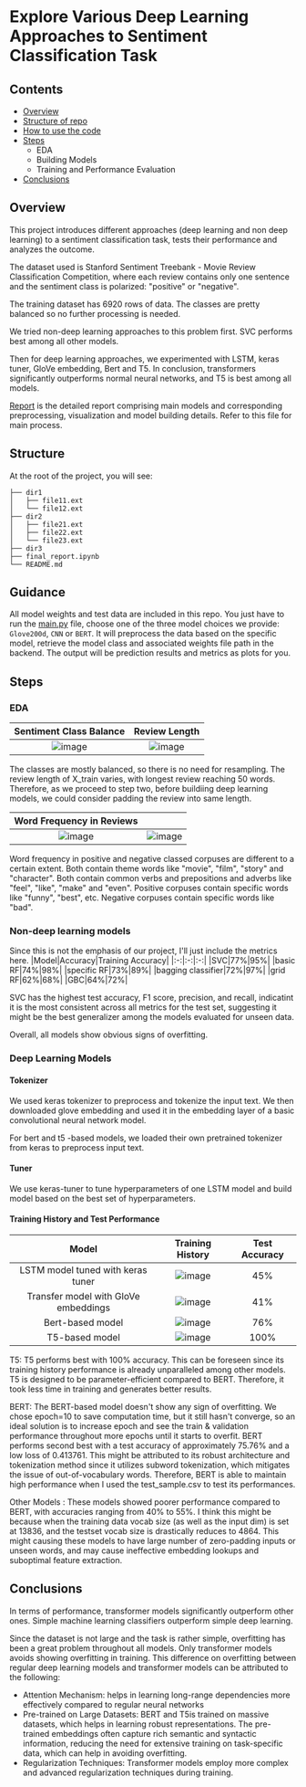 # Explore Various Deep Learning Approaches to Sentiment Classification Task
## Contents
- [Overview](#overview)
- [Structure of repo](#structure)
- [How to use the code](#guidance)
- [Steps](#steps)
    - EDA
    - Building Models
    - Training and Performance Evaluation
- [Conclusions](#conclusions)

## Overview
This project introduces different approaches (deep learning and non deep learning) to a sentiment classification task, tests their performance and analyzes the outcome.

The dataset used is Stanford Sentiment Treebank - Movie Review Classification Competition, where each review contains only one sentence and the sentiment class is polarized: "positive" or "negative".

The training dataset has 6920 rows of data. The classes are pretty balanced so no further processing is needed. 

We tried non-deep learning approaches to this problem first. SVC performs best among all other models. 

Then for deep learning approaches, we experimented with LSTM, keras tuner, GloVe embedding, Bert and T5. In conclusion, transformers significantly outperforms normal neural networks, and T5 is best among all models.

[Report](final_report.ipynb) is the detailed report comprising main models and corresponding preprocessing, visualization and model building details. Refer to this file for main process.

## Structure
At the root of the project, you will see: 
```text
├── dir1
│   ├── file11.ext
│   └── file12.ext
├── dir2
│   ├── file21.ext
│   ├── file22.ext
│   └── file23.ext
├── dir3
├── final_report.ipynb
└── README.md
```
## Guidance
All model weights and test data are included in this repo. You just have to run the [main.py](main.py) file, choose one of the three model choices we provide: `Glove200d`, `CNN` or `BERT`. It will preprocess the data based on the specific model, retrieve the model class and associated weights file path in the backend. The output will be prediction results and metrics as plots for you.

## Steps
### EDA
|Sentiment Class Balance|Review Length|
|:-:|:-:|
|![image](https://github.com/zesiii/Advanced-ML/assets/144854988/1e1d18b3-f56f-48ae-9765-6c724385db7d)|![image](https://github.com/zesiii/Advanced-ML/assets/144854988/50935d66-c942-4af3-85da-62359ec936ba)|![image](https://github.com/zesiii/Advanced-ML/assets/144854988/be037ba1-61c9-4eea-9ab9-275114e113b9)|

The classes are mostly balanced, so there is no need for resampling. The review length of X_train varies, with longest review reaching 50 words. Therefore, as we proceed to step two, before buildiing deep learning models, we could consider padding the review into same length.

|Word Frequency in Reviews| |
|:-:|:-:|
|![image](https://github.com/zesiii/Advanced-ML/assets/144854988/c340ca9a-5b7f-424f-ab85-90228d92d336)|![image](https://github.com/zesiii/Advanced-ML/assets/144854988/15599270-ffbf-4aac-aa94-b4269777d2a1)|

Word frequency in positive and negative classed corpuses are different to a certain extent. Both contain theme words like "movie", "film", "story" and "character". Both contain common verbs and prepositions and adverbs like "feel", "like", "make" and "even". Positive corpuses contain specific words like "funny", "best", etc. Negative corpuses contain specific words like "bad".

### Non-deep learning models
Since this is not the emphasis of our project, I'll just include the metrics here. 
|Model|Accuracy|Training Accuracy|
|:-:|:-:|:-:|
|SVC|77%|95%|
|basic RF|74%|98%|
|specific RF|73%|89%|
|bagging classifier|72%|97%|
|grid RF|62%|68%|
|GBC|64%|72%|

SVC has the highest test accuracy, F1 score, precision, and recall, indicatint it is the most consistent across all metrics for the test set, suggesting it might be the best generalizer among the models evaluated for unseen data.

Overall, all models show obvious signs of overfitting. 

### Deep Learning Models
#### Tokenizer
We used keras tokenizer to preprocess and tokenize the input text. We then downloaded glove embedding and used it in the embedding layer of a basic convolutional neural network model. 

For bert and t5 -based models, we loaded their own pretrained tokenizer from keras to preprocess input text. 
#### Tuner
We use keras-tuner to tune hyperparameters of one LSTM model and build model based on the best set of hyperparameters.

#### Training History and Test Performance
|Model|Training History|Test Accuracy|
|:-:|:---:|:-:|
|LSTM model tuned with keras tuner|![image](https://github.com/zesiii/Advanced-ML/assets/144854988/6046db08-c290-4ee0-92b2-0fb9241be1fb)|45%|
|Transfer model with GloVe embeddings|![image](https://github.com/zesiii/Advanced-ML/assets/144854988/6e99d877-a2f8-4757-91bb-1433dc578ed9)|41%|
|Bert-based model|![image](https://github.com/zesiii/Advanced-ML/assets/144854988/eb9e0dc2-5cc2-4475-bf3b-4dc3c084f814)|76%|
|T5-based model|![image](https://github.com/zesiii/Advanced-ML/assets/144854988/b0873f4e-9d10-4c55-8799-83a9ac30c59a)|100%|

T5: T5 performs best with 100% accuracy. This can be foreseen since its training history performance is already unparalleled among other models. T5 is designed to be parameter-efficient compared to BERT. Therefore, it took less time in training and generates better results.

BERT: The BERT-based model doesn't show any sign of overfitting. We chose epoch=10 to save computation time, but it still hasn't converge, so an ideal solution is to increase epoch and see the train & validation performance throughout more epochs until it starts to overfit. BERT performs second best with a test accuracy of approximately 75.76% and a low loss of 0.413761. This might be attributed to its robust architecture and tokenization method since it utilizes subword tokenization, which mitigates the issue of out-of-vocabulary words. Therefore, BERT is able to maintain high performance when I used the test_sample.csv to test its performances.

Other Models : These models showed poorer performance compared to BERT, with accuracies ranging from 40% to 55%. I think this might be because when the training data vocab size (as well as the input dim) is set at 13836, and the testset vocab size is drastically reduces to 4864. This might causing these models to have large number of zero-padding inputs or unseen words, and may cause ineffective embedding lookups and suboptimal feature extraction.

## Conclusions
In terms of performance, transformer models significantly outperform other ones. Simple machine learning classifiers outperform simple deep learning. 

Since the dataset is not large and the task is rather simple, overfitting has been a great problem throughout all models. Only transformer models avoids showing overfitting in training.  This difference on overfitting between regular deep learning models and transformer models can be attributed to the following: 
- Attention Mechanism: helps in learning long-range dependencies more effectively compared to regular neural networks
- Pre-trained on Large Datasets: BERT and T5is trained on massive datasets, which helps in learning robust representations. The pre-trained embeddings often capture rich semantic and syntactic information, reducing the need for extensive training on task-specific data, which can help in avoiding overfitting.
- Regularization Techniques: Transformer models employ more complex and advanced regularization techniques during training.











